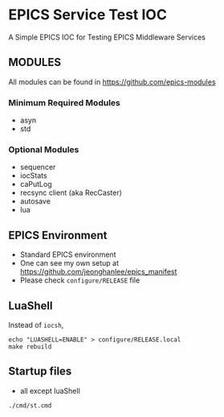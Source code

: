 EPICS Service Test IOC
===
A Simple EPICS IOC for Testing EPICS Middleware Services

## MODULES
All modules can be found in https://github.com/epics-modules

### Minimum Required Modules
* asyn
* std

### Optional Modules
* sequencer
* iocStats
* caPutLog
* recsync client (aka RecCaster)
* autosave
* lua


## EPICS Environment
* Standard EPICS environment
* One can see my own setup at https://github.com/jeonghanlee/epics_manifest
* Please check `configure/RELEASE` file

## LuaShell 

Instead of `iocsh`,

```
echo "LUASHELL=ENABLE" > configure/RELEASE.local
make rebuild
```


## Startup files


* all except luaShell 

```
./cmd/st.cmd
```



